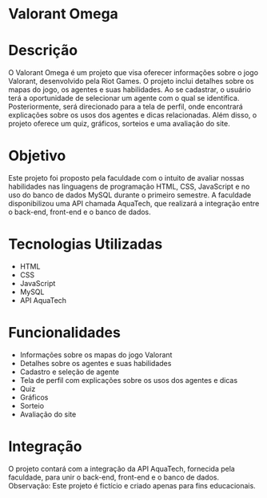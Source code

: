 # Valorant Omega

# Descrição
O Valorant Omega é um projeto que visa oferecer informações sobre o jogo Valorant, desenvolvido pela Riot Games. O projeto inclui detalhes sobre os mapas do jogo, os agentes e suas habilidades. Ao se cadastrar, o usuário terá a oportunidade de selecionar um agente com o qual se identifica. Posteriormente, será direcionado para a tela de perfil, onde encontrará explicações sobre os usos dos agentes e dicas relacionadas. Além disso, o projeto oferece um quiz, gráficos, sorteios e uma avaliação do site.

# Objetivo
Este projeto foi proposto pela faculdade com o intuito de avaliar nossas habilidades nas linguagens de programação HTML, CSS, JavaScript e no uso do banco de dados MySQL durante o primeiro semestre. A faculdade disponibilizou uma API chamada AquaTech, que realizará a integração entre o back-end, front-end e o banco de dados.

# Tecnologias Utilizadas
- HTML
- CSS
- JavaScript
- MySQL
- API AquaTech

# Funcionalidades
- Informações sobre os mapas do jogo Valorant
- Detalhes sobre os agentes e suas habilidades
- Cadastro e seleção de agente
- Tela de perfil com explicações sobre os usos dos agentes e dicas
- Quiz
- Gráficos
- Sorteio
- Avaliação do site

# Integração
O projeto contará com a integração da API AquaTech, fornecida pela faculdade, para unir o back-end, front-end e o banco de dados.
Observação: Este projeto é fictício e criado apenas para fins educacionais.
